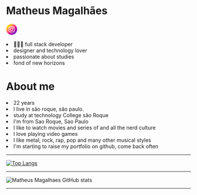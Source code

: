 <h1>Matheus Magalhães</h1>

<a href=""><img style="width: 30px" src="./instagram.png"></a>

<li>👨🏻‍💻 full stack developer 
<li>designer and technology lover 
<li>passionate about studies 
<li>fond of new horizons

<h1>About me</h1>
<li>22 years
<li>I live in são roque, são paulo.
<li>study at technology College são Roque
<li>I'm from Sao Roque, Sao Paulo
<li>I like to watch movies and series of and all the nerd culture
<li>I love playing video games
<li>I like metal, rock, rap, pop and many other musical styles
<li>I'm starting to raise my portfolio on github, come back often
  
---------------------------
  
[![Top Langs](https://github-readme-stats.vercel.app/api/top-langs/?username=MatheusMagalhaes-dev&layout=compact&theme=radical)](https://github.com/MatheusMagalhaes-dev/github-readme-stats)
  
--------------------------
![Matheus Magalhaes GitHub stats](https://github-readme-stats.vercel.app/api?username=MatheusMagalhaes-dev&theme=radical)

--------------------------------------

